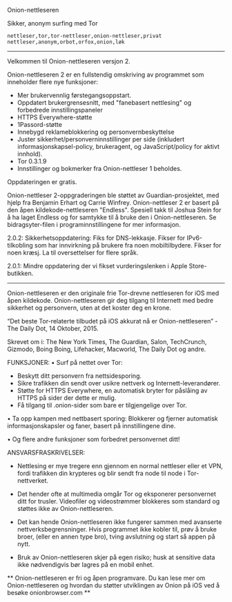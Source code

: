 Onion-nettleseren

Sikker, anonym surfing med Tor

`nettleser,tor,tor-nettleser,onion-nettleser,privat nettleser,anonym,orbot,orfox,onion,løk`

---

Velkommen til Onion-nettleseren versjon 2.

Onion-nettleseren 2 er en fullstendig omskriving av programmet som inneholder flere nye funksjoner:

* Mer brukervennlig førstegangsoppstart.
* Oppdatert brukergrensesnitt, med "fanebasert nettlesing" og forbedrede innstillingspaneler
* HTTPS Everywhere-støtte
* 1Passord-støtte
* Innebygd reklameblokkering og personvernbeskyttelse
* Juster sikkerhet/personverninnstillinger per side (inkludert informasjonskapsel-policy, brukeragent, og JavaScript/policy for aktivt innhold).
* Tor 0.3.1.9
* Innstillinger og bokmerker fra Onion-nettleser 1 beholdes.

Oppdateringen er gratis.

Onion-nettleser 2-oppgraderingen ble støttet av Guardian-prosjektet, med hjelp fra Benjamin Erhart og Carrie Winfrey. Onion-nettleser 2 er basert på den åpen kildekode-nettleseren "Endless". Spesiell takk til Joshua Stein for å ha laget Endless og for samtykke til å bruke den i Onion-nettleseren. Se bidragsyter-filen i programinnstillingene for mer informasjon.

2.0.2: Sikkerhetsoppdatering: Fiks for DNS-lekkasje. Fikser for IPv6-tilkobling som har innvirkning på brukere fra noen mobiltilbydere. Fikser for noen kræsj. La til oversettelser for flere språk.

2.0.1: Mindre oppdatering der vi fikset vurderingslenken i Apple Store-butikken.

---

Onion-nettleseren er den originale frie Tor-drevne nettleseren for iOS med åpen kildekode. Onion-nettleseren gir deg tilgang til Internett med bedre sikkerhet og personvern, uten at det koster deg en krone.

“Det beste Tor-relaterte tilbudet på iOS akkurat nå er Onion-nettleseren” - The Daily Dot, 14 Oktober, 2015.

Skrevet om i: The New York Times, The Guardian, Salon, TechCrunch, Gizmodo, Boing Boing, Lifehacker, Macworld, The Daily Dot og andre.

FUNKSJONER:
• Surf på nettet over Tor:
- Beskytt ditt personvern fra nettsidesporing.
- Sikre trafikken din sendt over usikre nettverk og Internett-leverandører.
- Støtte for HTTPS Everywhere, en automatisk bryter for påslåing av HTTPS på sider der dette er mulig.
- Få tilgang til .onion-sider som bare er tilgjengelige over Tor.

• Ta opp kampen med nettbasert sporing: Blokkerer og fjerner automatisk informasjonskapsler og faner, basert på innstillingene dine.

• Og flere andre funksjoner som forbedret personvernet ditt!

ANSVARSFRASKRIVELSER:
- Nettlesing er mye tregere enn gjennom en normal nettleser eller et VPN, fordi trafikken din krypteres og blir sendt fra node til node i Tor-nettverket.

- Det hender ofte at multimedia omgår Tor og eksponerer personvernet ditt for trusler. Videofiler og videostrømmer blokkeres som standard og støttes ikke av Onion-nettleseren.

- Det kan hende Onion-nettleseren ikke fungerer sammen med avanserte nettverksbegrensninger. Hvis programmet ikke kobler til, prøv å bruke broer, (eller en annen type bro), tving avslutning og start så appen på nytt.

- Bruk av Onion-nettleseren skjer på egen risiko; husk at sensitive data ikke nødvendigvis bør lagres på en mobil enhet.

** Onion-nettleseren er fri og åpen programvare. Du kan lese mer om Onion-nettleseren og hvordan du støtter utviklingen av Onion på iOS ved å besøke onionbrowser.com **

